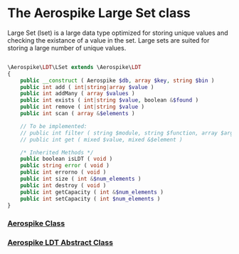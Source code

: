 
# The Aerospike Large Set class

Large Set (lset) is a large data type optimized for storing unique values
and checking the existance of a value in the set. Large sets are suited for
storing a large number of unique values.

```php

\Aerospike\LDT\LSet extends \Aerospike\LDT
{
    public __construct ( Aerospike $db, array $key, string $bin )
    public int add ( int|string|array $value )
    public int addMany ( array $values )
    public int exists ( int|string $value, boolean &$found )
    public int remove ( int|string $value )
    public int scan ( array &$elements )

    // To be implemented:
    // public int filter ( string $module, string $function, array $args, array &$elements )
    // public int get ( mixed $value, mixed &$element )

    /* Inherited Methods */
    public boolean isLDT ( void )
    public string error ( void )
    public int errorno ( void )
    public int size ( int &$num_elements )
    public int destroy ( void )
    public int getCapacity ( int &$num_elements )
    public int setCapacity ( int $num_elements )
}
```

### [Aerospike Class](aerospike.md)
### [Aerospike LDT Abstract Class](aerospike_ldt.md)

